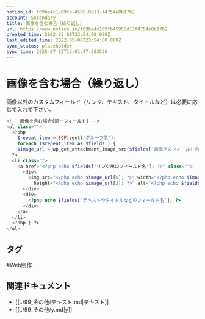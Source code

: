 ```yaml
---
notion_id: f09be4c1-69fb-4595-8d13-f4754e8b17b2
account: Secondary
title: 画像を含む場合（繰り返し）
url: https://www.notion.so/f09be4c169fb45958d13f4754e8b17b2
created_time: 2022-05-08T23:54:00.000Z
last_edited_time: 2022-05-08T23:54:00.000Z
sync_status: placeholder
sync_time: 2025-07-12T15:01:47.503536
---
```

# 画像を含む場合（繰り返し）

画像以外のカスタムフィールド（リンク、テキスト、タイトルなど）は必要に応じて入れて下さい。
```php
<!-- 画像を含む場合(同一フィールド) -->
<ul class="">
  <?php
    $repeat_item = SCF::get('グループ名');
    foreach ($repeat_item as $fields ) {
    $image_url = wp_get_attachment_image_src($fields['画像用のフィールド名'] , 'full');
  ?>
  <li class="">
    <a href="<?php echo $fields["リンク用のフィールド名"]; ?>" class="">
      <div>
        <img src="<?php echo $image_url[0]; ?>" width="<?php echo $image_url[1]; ?>"
          height="<?php echo $image_url[2]; ?>" alt="<?php echo $fields["altタグ用のフィールド名)"]; ?>">
      </div>
      <div>
        <?php echo $fields['テキストやタイトルなどのフィールド名']; ?>
      </div>
    </a>
  </li>
  <?php } ?>
</ul>
```

## タグ

#Web制作 

## 関連ドキュメント

- [[../99_その他/テキスト.md|テキスト]]
- [[../99_その他/y.md|y]]
